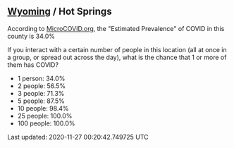 
## [Wyoming](/united-states/wyoming) / Hot Springs

According to [MicroCOVID.org](http://microcovid.org),
the "Estimated Prevalence" of COVID in this county is 34.0%

If you interact with a certain number of people in this location
(all at once in a group, or spread out across the day), what is the chance that
1 or more of them has COVID?

- 1 person: 34.0%
- 2 people: 56.5%
- 3 people: 71.3%
- 5 people: 87.5%
- 10 people: 98.4%
- 25 people: 100.0%
- 100 people: 100.0%

Last updated: 2020-11-27 00:20:42.749725 UTC
